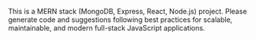 <!-- Use this file to provide workspace-specific custom instructions to Copilot. For more details, visit https://code.visualstudio.com/docs/copilot/copilot-customization#_use-a-githubcopilotinstructionsmd-file -->

This is a MERN stack (MongoDB, Express, React, Node.js) project. Please generate code and suggestions following best practices for scalable, maintainable, and modern full-stack JavaScript applications.
